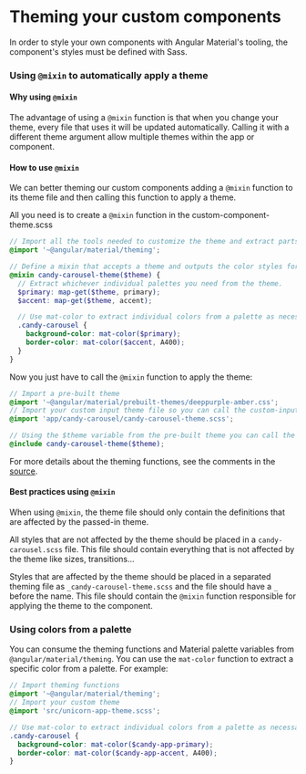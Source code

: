 # Theming your custom components
In order to style your own components with Angular Material's tooling, the component's styles must be defined with Sass.

### Using `@mixin` to automatically apply a theme

#### Why using `@mixin`
The advantage of using a `@mixin` function is that when you change your theme, every file that uses it will be updated automatically.
Calling it with a different theme argument allow multiple themes within the app or component.

#### How to use `@mixin`
We can better theming our custom components adding a `@mixin` function to its theme file and then calling this function to apply a theme.

All you need is to create a `@mixin` function in the custom-component-theme.scss

```scss
// Import all the tools needed to customize the theme and extract parts of it
@import '~@angular/material/theming';

// Define a mixin that accepts a theme and outputs the color styles for the component.
@mixin candy-carousel-theme($theme) {
  // Extract whichever individual palettes you need from the theme.
  $primary: map-get($theme, primary);
  $accent: map-get($theme, accent);

  // Use mat-color to extract individual colors from a palette as necessary.
  .candy-carousel {
    background-color: mat-color($primary);
    border-color: mat-color($accent, A400);
  }
}
```
Now you just have to call the `@mixin` function to apply the theme:

```scss
// Import a pre-built theme
@import '~@angular/material/prebuilt-themes/deeppurple-amber.css';
// Import your custom input theme file so you can call the custom-input-theme function
@import 'app/candy-carousel/candy-carousel-theme.scss';

// Using the $theme variable from the pre-built theme you can call the theming function
@include candy-carousel-theme($theme);
```

For more details about the theming functions, see the comments in the
[source](https://github.com/angular/material2/blob/master/src/lib/core/theming/_theming.scss).

#### Best practices using `@mixin`
When using `@mixin`, the theme file should only contain the definitions that are affected by the passed-in theme.

All styles that are not affected by the theme should be placed in a `candy-carousel.scss` file. This file should contain everything that is not affected by the theme like sizes, transitions...

Styles that are affected by the theme should be placed in a separated theming file as `_candy-carousel-theme.scss` and the file should have a `_` before the name. This file should contain the `@mixin` function responsible for applying the theme to the component.


### Using colors from a palette
You can consume the theming functions and Material palette variables from `@angular/material/theming`.
You can use the `mat-color` function to extract a specific color from a palette. For example:

```scss
// Import theming functions
@import '~@angular/material/theming';
// Import your custom theme
@import 'src/unicorn-app-theme.scss';

// Use mat-color to extract individual colors from a palette as necessary.
.candy-carousel {
  background-color: mat-color($candy-app-primary);
  border-color: mat-color($candy-app-accent, A400);
}
```
